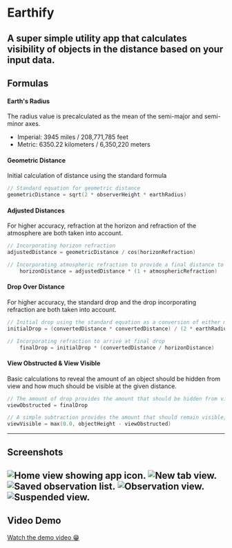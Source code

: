 # Earthify

A super simple utility app that calculates visibility of objects in the distance based on your input data.
---

## Formulas

#### Earth's Radius
The radius value is precalculated as the mean of the semi-major and semi-minor axes.
- Imperial: 3945 miles / 208,771,785 feet
- Metric: 6350.22 kilometers / 6,350,220 meters


#### Geometric Distance
Initial calculation of distance using the standard formula
```swift
// Standard equation for geometric distance
geometricDistance = sqrt(2 * observerHeight * earthRadius)
```

#### Adjusted Distances
For higher accuracy, refraction at the horizon and refraction of the atmosphere are both taken into account.
```swift
// Incorporating horizon refraction
adjustedDistance = geometricDistance / cos(horizonRefraction)

// Incorporating atmospheric refraction to provide a final distance to the horizon
	horizonDistance = adjustedDistance * (1 + atmosphericRefraction)
```

#### Drop Over Distance
For higher accuracy, the standard drop and the drop incorporating refraction are both taken into account.
```swift
// Initial drop using the standard equation as a conversion of either metric or imperial values based on user choice.
initialDrop = (convertedDistance * convertedDistance) / (2 * earthRadius)

// Incorporating refraction to arrive at final drop
	finalDrop = initialDrop * (convertedDistance / horizonDistance)
```

#### View Obstructed & View Visible
Basic calculations to reveal the amount of an object should be hidden from view and how much should be visible at the given distance.
```swift
// The amount of drop provides the amount that should be hidden from view
viewObstructed = finalDrop

// A simple subtraction provides the amount that should remain visible, using max(0.0) to prevent negative numbers.
viewVisible = max(0.0, objectHeight - viewObstructed)
```
---

## Screenshots
![Home view showing app icon.](/earthify_home_icon.png "Home Screen")
![New tab view.](/earthify_new_tab.png "New Tab")
![Saved observation list.](/earthify_saved_list.png "Observations Tab")
![Observation view.](/earthify_observation.png "Observation View")
![Suspended view.](/earthify_suspended.png "Suspended View")
---

## Video Demo
[Watch the demo video 😁](/earthify_demo.mp4)
